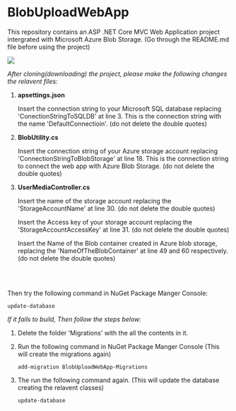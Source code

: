 # BlobUploadWebApp
This repository contains an ASP .NET Core MVC Web Application project intergrated with Microsoft Azure Blob Storage. (Go through the README.md file before using the project)

![](Preview/TheOutPut.gif)

*After cloning(downloading) the project, please make the following changes the relavent files:*

1. **apsettings.json**

    Insert the connection string to your Microsoft SQL database replacing 'ConectionStringToSQLDB' at line 3. This is the connection string with the name 'DefaultConnectioin'. (do not delete the double quotes)

2. **BlobUtility.cs**

    Insert the connection string of your Azure storage account replacing 'ConnectionStringToBlobStorage' at line 18. This is the connection string to connect the web app with Azure Blob Storage. (do not delete the double quotes)

3. **UserMediaController.cs**

    Insert the name of the storage account replacing the 'StorageAccountName' at line 30. (do not delete the double quotes)
  
    Insert the Access key of your storage account replacing the 'StorageAccountAccessKey' at line 31. (do not delete the double quotes)
  
    Insert the Name of the Blob container created in Azure blob storage, replacing the 'NameOfTheBlobContainer' at line 49 and 60 respectively. (do not delete the double quotes)
    
    <br>
    <br>
    
Then try the following command in NuGet Package Manger Console:

    update-database
    
*If it fails to build, Then follow the steps below:*

1. Delete the folder 'Migrations' with the all the contents in it.

3. Run the following command in NuGet Package Manger Console (This will create the migrations again)

    `add-migration BlobUploadWebApp-Migrations`
    
4. The run the following command again. (This will update the database creating the relavent classes)

   `update-database`
